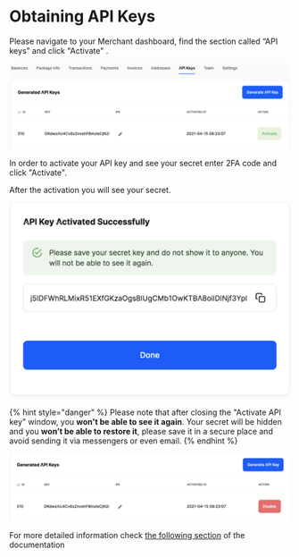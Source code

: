# Obtaining API Keys

Please navigate to your Merchant dashboard, find the section called “API keys” and click "Activate" .

![](<../.gitbook/assets/Снимок экрана 2021-05-04 в 18.54.14.png>)

In order to activate your API key and see your secret enter 2FA code and click "Activate".

After the activation you will see your secret.

![](<../.gitbook/assets/Снимок экрана 2021-05-04 в 18.59.13.png>)

{% hint style="danger" %}
Please note that after closing the "Activate API key" window, you **won't be able to see it again**. Your secret will be hidden and you **won’t be able to restore it**, please save it in a secure place and avoid sending it via messengers or even email.
{% endhint %}

![](<../.gitbook/assets/Снимок экрана 2021-05-04 в 18.55.43.png>)

For more detailed information check [the following section](../how-to-start/api-set-up-stage.md) of the documentation 
